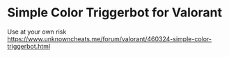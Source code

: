 # Simple Color Triggerbot for Valorant
Use at your own risk
https://www.unknowncheats.me/forum/valorant/460324-simple-color-triggerbot.html

